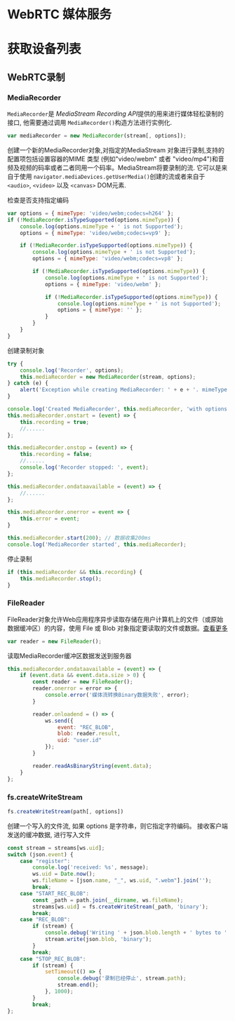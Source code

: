 # WebRTC 媒体服务

# 获取设备列表



## WebRTC录制 
### MediaRecorder
`MediaRecorder`是 *MediaStream Recording API*提供的用来进行媒体轻松录制的接口, 他需要通过调用 `MediaRecorder()`构造方法进行实例化.
```js
var mediaRecorder = new MediaRecorder(stream[, options]);
```
创建一个新的MediaRecorder对象,对指定的MediaStream 对象进行录制,支持的配置项包括设置容器的MIME 类型 (例如"video/webm" 或者 "video/mp4")和音频及视频的码率或者二者同用一个码率。MediaStream将要录制的流. 它可以是来自于使用
`navigator.mediaDevices.getUserMedia()`创建的流或者来自于 `<audio>`, `<video>` 以及 `<canvas>` DOM元素.

检查是否支持指定编码
```js
var options = { mimeType: 'video/webm;codecs=h264' };
if (!MediaRecorder.isTypeSupported(options.mimeType)) {
    console.log(options.mimeType + ' is not Supported');
    options = { mimeType: 'video/webm;codecs=vp9' };

    if (!MediaRecorder.isTypeSupported(options.mimeType)) {
        console.log(options.mimeType + ' is not Supported');
        options = { mimeType: 'video/webm;codecs=vp8' };

        if (!MediaRecorder.isTypeSupported(options.mimeType)) {
            console.log(options.mimeType + ' is not Supported');
            options = { mimeType: 'video/webm' };

            if (!MediaRecorder.isTypeSupported(options.mimeType)) {
                console.log(options.mimeType + ' is not Supported');
                options = { mimeType: '' };
            }
        }
    }
}
```
创建录制对象
```js
try {
    console.log('Recorder', options);
    this.mediaRecorder = new MediaRecorder(stream, options);
} catch (e) {
    alert('Exception while creating MediaRecorder: ' + e + '. mimeType: ' + options.mimeType);
}

console.log('Created MediaRecorder', this.mediaRecorder, 'with options', options);
this.mediaRecorder.onstart = (event) => {
    this.recording = true;
    //......
};

this.mediaRecorder.onstop = (event) => {
    this.recording = false;
    //......
    console.log('Recorder stopped: ', event);
};

this.mediaRecorder.ondataavailable = (event) => {
    //......
};

this.mediaRecorder.onerror = event => {
    this.error = event;
}

this.mediaRecorder.start(200); // 数据收集200ms
console.log('MediaRecorder started', this.mediaRecorder);
```

停止录制
```js
if (this.mediaRecorder && this.recording) {
    this.mediaRecorder.stop();
}
```
### FileReader
FileReader对象允许Web应用程序异步读取存储在用户计算机上的文件（或原始数据缓冲区）的内容，使用 File 或 Blob 对象指定要读取的文件或数据。[查看更多](https://developer.mozilla.org/zh-CN/docs/Web/API/FileReader)
```js
var reader = new FileReader();
```
读取MediaRecorder缓冲区数据发送到服务器
```js
this.mediaRecorder.ondataavailable = (event) => {
    if (event.data && event.data.size > 0) {
        const reader = new FileReader();
        reader.onerror = error => {
            console.error('媒体流转换Binary数据失败', error);
        }

        reader.onloadend = () => {
            ws.send({
                event: "REC_BLOB",
                blob: reader.result,
                uid: "user.id"
            });
        }

        reader.readAsBinaryString(event.data);
    }
};  
```
### fs.createWriteStream
```js
fs.createWriteStream(path[, options])
```
创建一个写入的文件流, 如果 options 是字符串，则它指定字符编码。
接收客户端发送的缓冲数据, 进行写入文件
```js
const stream = streams[ws.uid];
switch (json.event) {
    case "register":
        console.log('received: %s', message);
        ws.uid = Date.now();
        ws.fileName = [json.name, "_", ws.uid, ".webm"].join('');
        break;
    case "START_REC_BLOB":
        const _path = path.join(__dirname, ws.fileName);
        streams[ws.uid] = fs.createWriteStream(_path, 'binary');
        break;
    case "REC_BLOB":
        if (stream) {
            console.debug('Writing ' + json.blob.length + ' bytes to ' + stream.path)
            stream.write(json.blob, 'binary');
        }
        break;
    case "STOP_REC_BLOB":
        if (stream) {
            setTimeout(() => {
                console.debug('录制已经停止', stream.path);
                stream.end();
            }, 1000);
        }
        break;
};
```